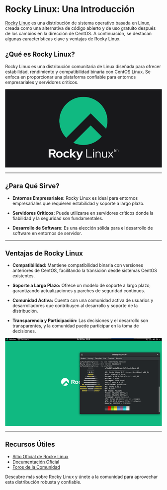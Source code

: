 
# Rocky Linux: Una Introducción

[Rocky Linux](https://rockylinux.org/) es una distribución de sistema operativo basada en Linux, creada como una alternativa de código abierto y de uso gratuito después de los cambios en la dirección de CentOS. A continuación, se destacan algunas características clave y ventajas de Rocky Linux.

## ¿Qué es Rocky Linux?

Rocky Linux es una distribución comunitaria de Linux diseñada para ofrecer estabilidad, rendimiento y compatibilidad binaria con CentOS Linux. Se enfoca en proporcionar una plataforma confiable para entornos empresariales y servidores críticos.

![logo](/img/rocky.png)

***

## ¿Para Qué Sirve?

- **Entornos Empresariales:** Rocky Linux es ideal para entornos empresariales que requieren estabilidad y soporte a largo plazo.

- **Servidores Críticos:** Puede utilizarse en servidores críticos donde la fiabilidad y la seguridad son fundamentales.

- **Desarrollo de Software:** Es una elección sólida para el desarrollo de software en entornos de servidor.
***
## Ventajas de Rocky Linux

- **Compatibilidad:** Mantiene compatibilidad binaria con versiones anteriores de CentOS, facilitando la transición desde sistemas CentOS existentes.

- **Soporte a Largo Plazo:** Ofrece un modelo de soporte a largo plazo, garantizando actualizaciones y parches de seguridad continuos.

- **Comunidad Activa:** Cuenta con una comunidad activa de usuarios y desarrolladores que contribuyen al desarrollo y soporte de la distribución.

- **Transparencia y Participación:** Las decisiones y el desarrollo son transparentes, y la comunidad puede participar en la toma de decisiones.


![logo](/img/rpmtrocky.png)

***

## Recursos Útiles

- [Sitio Oficial de Rocky Linux](https://rockylinux.org/)
- [Documentación Oficial](https://docs.rockylinux.org/)
- [Foros de la Comunidad](https://forums.rockylinux.org/)

Descubre más sobre Rocky Linux y únete a la comunidad para aprovechar esta distribución robusta y confiable.
